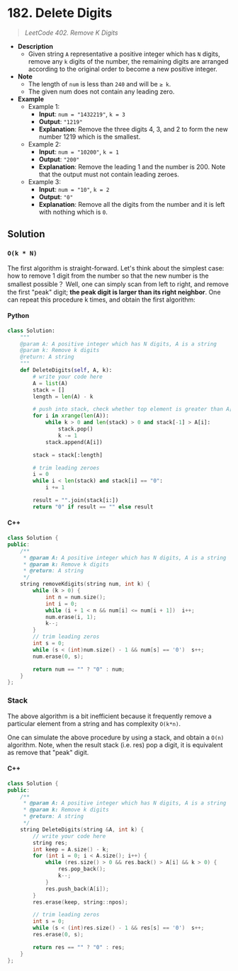 # 182. Delete Digits

> *LeetCode 402. Remove K Digits*

- **Description**
    - Given string `A` representative a positive integer which has `N` digits, remove any `k` digits of the number, the remaining digits are arranged according to the original order to become a new positive integer.
- **Note**
    - The length of `num` is less than `240` and will be `≥ k`.
    - The given num does not contain any leading zero.
- **Example**
    - Example 1:
        - **Input**: `num = "1432219"`, `k = 3`
        - **Output**: `"1219"`
        - **Explanation**: Remove the three digits 4, 3, and 2 to form the new number 1219 which is the smallest.
    - Example 2:
        - **Input**: `num = "10200"`, `k = 1`
        - **Output**: `"200"`
        - **Explanation**: Remove the leading 1 and the number is 200. Note that the output must not contain leading zeroes.
    - Example 3:
        - **Input**: `num = "10"`, `k = 2`
        - **Output**: `"0"`
        - **Explanation**: Remove all the digits from the number and it is left with nothing which is `0`.


## Solution

### `O(k * N)`

The first algorithm is straight-forward. Let's think about the simplest case: how to remove 1 digit from the number so that the new number is the smallest possible？ Well, one can simply scan from left to right, and remove the first "peak" digit; **the peak digit is larger than its right neighbor**. One can repeat this procedure k times, and obtain the first algorithm:

#### Python

```python
class Solution:
    """
    @param A: A positive integer which has N digits, A is a string
    @param k: Remove k digits
    @return: A string
    """
    def DeleteDigits(self, A, k):
        # write your code here
        A = list(A)
        stack = []
        length = len(A) - k

        # push into stack, check whether top element is greater than A[i]
        for i in xrange(len(A)):
            while k > 0 and len(stack) > 0 and stack[-1] > A[i]:
                stack.pop()
                k -= 1
            stack.append(A[i])

        stack = stack[:length]

        # trim leading zeroes
        i = 0
        while i < len(stack) and stack[i] == "0":
            i += 1

        result = "".join(stack[i:])
        return "0" if result == "" else result
```

#### C++

```cpp
class Solution {
public:
    /**
     * @param A: A positive integer which has N digits, A is a string
     * @param k: Remove k digits
     * @return: A string
     */
    string removeKdigits(string num, int k) {
        while (k > 0) {
            int n = num.size();
            int i = 0;
            while (i + 1 < n && num[i] <= num[i + 1])  i++;
            num.erase(i, 1);
            k--;
        }
        // trim leading zeros
        int s = 0;
        while (s < (int)num.size() - 1 && num[s] == '0')  s++;
        num.erase(0, s);

        return num == "" ? "0" : num;
    }
};
```

### Stack

The above algorithm is a bit inefficient because it frequently remove a particular element from a string and has complexity `O(k*n)`.

One can simulate the above procedure by using a stack, and obtain a `O(n)` algorithm. Note, when the result stack (i.e. res) pop a digit, it is equivalent as remove that "peak" digit.

#### C++

```cpp
class Solution {
public:
    /**
     * @param A: A positive integer which has N digits, A is a string
     * @param k: Remove k digits
     * @return: A string
     */
    string DeleteDigits(string &A, int k) {
        // write your code here
        string res;
        int keep = A.size() - k;
        for (int i = 0; i < A.size(); i++) {
            while (res.size() > 0 && res.back() > A[i] && k > 0) {
                res.pop_back();
                k--;
            }
            res.push_back(A[i]);
        }
        res.erase(keep, string::npos);

        // trim leading zeros
        int s = 0;
        while (s < (int)res.size() - 1 && res[s] == '0')  s++;
        res.erase(0, s);

        return res == "" ? "0" : res;
    }
};
```
